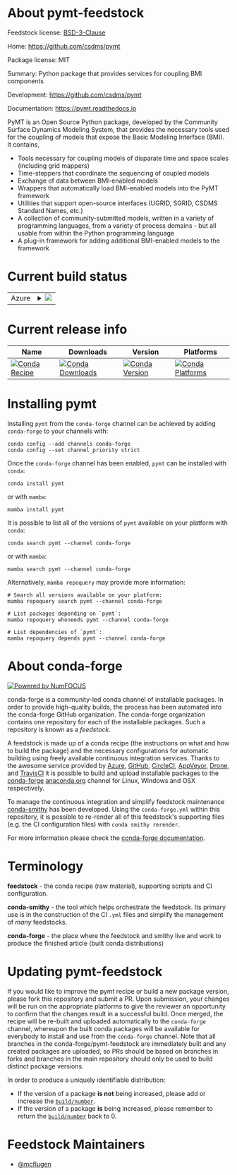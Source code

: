 About pymt-feedstock
====================

Feedstock license: [BSD-3-Clause](https://github.com/conda-forge/pymt-feedstock/blob/main/LICENSE.txt)

Home: https://github.com/csdms/pymt

Package license: MIT

Summary: Python package that provides services for coupling BMI components

Development: https://github.com/csdms/pymt

Documentation: https://pymt.readthedocs.io

PyMT is an Open Source Python package, developed by the Community
Surface Dynamics Modeling System, that provides the necessary
tools used for the coupling of models that expose the Basic
Modeling Interface (BMI). It contains,
*  Tools necessary for coupling models of disparate time and space
   scales (including grid mappers)
*  Time-steppers that coordinate the sequencing of coupled models
*  Exchange of data between BMI-enabled models
*  Wrappers that automatically load BMI-enabled models into the
   PyMT framework
*  Utilities that support open-source interfaces (UGRID, SGRID,
   CSDMS Standard Names, etc.)
*  A collection of community-submitted models, written in a variety
   of programming languages, from a variety of process domains - but
   all usable from within the Python programming language
*  A plug-in framework for adding additional BMI-enabled models to
   the framework


Current build status
====================


<table>
    
  <tr>
    <td>Azure</td>
    <td>
      <details>
        <summary>
          <a href="https://dev.azure.com/conda-forge/feedstock-builds/_build/latest?definitionId=5431&branchName=main">
            <img src="https://dev.azure.com/conda-forge/feedstock-builds/_apis/build/status/pymt-feedstock?branchName=main">
          </a>
        </summary>
        <table>
          <thead><tr><th>Variant</th><th>Status</th></tr></thead>
          <tbody><tr>
              <td>linux_64_python3.10.____cpython</td>
              <td>
                <a href="https://dev.azure.com/conda-forge/feedstock-builds/_build/latest?definitionId=5431&branchName=main">
                  <img src="https://dev.azure.com/conda-forge/feedstock-builds/_apis/build/status/pymt-feedstock?branchName=main&jobName=linux&configuration=linux%20linux_64_python3.10.____cpython" alt="variant">
                </a>
              </td>
            </tr><tr>
              <td>linux_64_python3.11.____cpython</td>
              <td>
                <a href="https://dev.azure.com/conda-forge/feedstock-builds/_build/latest?definitionId=5431&branchName=main">
                  <img src="https://dev.azure.com/conda-forge/feedstock-builds/_apis/build/status/pymt-feedstock?branchName=main&jobName=linux&configuration=linux%20linux_64_python3.11.____cpython" alt="variant">
                </a>
              </td>
            </tr><tr>
              <td>linux_64_python3.12.____cpython</td>
              <td>
                <a href="https://dev.azure.com/conda-forge/feedstock-builds/_build/latest?definitionId=5431&branchName=main">
                  <img src="https://dev.azure.com/conda-forge/feedstock-builds/_apis/build/status/pymt-feedstock?branchName=main&jobName=linux&configuration=linux%20linux_64_python3.12.____cpython" alt="variant">
                </a>
              </td>
            </tr><tr>
              <td>osx_64_python3.10.____cpython</td>
              <td>
                <a href="https://dev.azure.com/conda-forge/feedstock-builds/_build/latest?definitionId=5431&branchName=main">
                  <img src="https://dev.azure.com/conda-forge/feedstock-builds/_apis/build/status/pymt-feedstock?branchName=main&jobName=osx&configuration=osx%20osx_64_python3.10.____cpython" alt="variant">
                </a>
              </td>
            </tr><tr>
              <td>osx_64_python3.11.____cpython</td>
              <td>
                <a href="https://dev.azure.com/conda-forge/feedstock-builds/_build/latest?definitionId=5431&branchName=main">
                  <img src="https://dev.azure.com/conda-forge/feedstock-builds/_apis/build/status/pymt-feedstock?branchName=main&jobName=osx&configuration=osx%20osx_64_python3.11.____cpython" alt="variant">
                </a>
              </td>
            </tr><tr>
              <td>osx_64_python3.12.____cpython</td>
              <td>
                <a href="https://dev.azure.com/conda-forge/feedstock-builds/_build/latest?definitionId=5431&branchName=main">
                  <img src="https://dev.azure.com/conda-forge/feedstock-builds/_apis/build/status/pymt-feedstock?branchName=main&jobName=osx&configuration=osx%20osx_64_python3.12.____cpython" alt="variant">
                </a>
              </td>
            </tr><tr>
              <td>osx_arm64_python3.10.____cpython</td>
              <td>
                <a href="https://dev.azure.com/conda-forge/feedstock-builds/_build/latest?definitionId=5431&branchName=main">
                  <img src="https://dev.azure.com/conda-forge/feedstock-builds/_apis/build/status/pymt-feedstock?branchName=main&jobName=osx&configuration=osx%20osx_arm64_python3.10.____cpython" alt="variant">
                </a>
              </td>
            </tr><tr>
              <td>osx_arm64_python3.11.____cpython</td>
              <td>
                <a href="https://dev.azure.com/conda-forge/feedstock-builds/_build/latest?definitionId=5431&branchName=main">
                  <img src="https://dev.azure.com/conda-forge/feedstock-builds/_apis/build/status/pymt-feedstock?branchName=main&jobName=osx&configuration=osx%20osx_arm64_python3.11.____cpython" alt="variant">
                </a>
              </td>
            </tr><tr>
              <td>osx_arm64_python3.12.____cpython</td>
              <td>
                <a href="https://dev.azure.com/conda-forge/feedstock-builds/_build/latest?definitionId=5431&branchName=main">
                  <img src="https://dev.azure.com/conda-forge/feedstock-builds/_apis/build/status/pymt-feedstock?branchName=main&jobName=osx&configuration=osx%20osx_arm64_python3.12.____cpython" alt="variant">
                </a>
              </td>
            </tr><tr>
              <td>win_64_python3.10.____cpython</td>
              <td>
                <a href="https://dev.azure.com/conda-forge/feedstock-builds/_build/latest?definitionId=5431&branchName=main">
                  <img src="https://dev.azure.com/conda-forge/feedstock-builds/_apis/build/status/pymt-feedstock?branchName=main&jobName=win&configuration=win%20win_64_python3.10.____cpython" alt="variant">
                </a>
              </td>
            </tr><tr>
              <td>win_64_python3.11.____cpython</td>
              <td>
                <a href="https://dev.azure.com/conda-forge/feedstock-builds/_build/latest?definitionId=5431&branchName=main">
                  <img src="https://dev.azure.com/conda-forge/feedstock-builds/_apis/build/status/pymt-feedstock?branchName=main&jobName=win&configuration=win%20win_64_python3.11.____cpython" alt="variant">
                </a>
              </td>
            </tr><tr>
              <td>win_64_python3.12.____cpython</td>
              <td>
                <a href="https://dev.azure.com/conda-forge/feedstock-builds/_build/latest?definitionId=5431&branchName=main">
                  <img src="https://dev.azure.com/conda-forge/feedstock-builds/_apis/build/status/pymt-feedstock?branchName=main&jobName=win&configuration=win%20win_64_python3.12.____cpython" alt="variant">
                </a>
              </td>
            </tr>
          </tbody>
        </table>
      </details>
    </td>
  </tr>
</table>

Current release info
====================

| Name | Downloads | Version | Platforms |
| --- | --- | --- | --- |
| [![Conda Recipe](https://img.shields.io/badge/recipe-pymt-green.svg)](https://anaconda.org/conda-forge/pymt) | [![Conda Downloads](https://img.shields.io/conda/dn/conda-forge/pymt.svg)](https://anaconda.org/conda-forge/pymt) | [![Conda Version](https://img.shields.io/conda/vn/conda-forge/pymt.svg)](https://anaconda.org/conda-forge/pymt) | [![Conda Platforms](https://img.shields.io/conda/pn/conda-forge/pymt.svg)](https://anaconda.org/conda-forge/pymt) |

Installing pymt
===============

Installing `pymt` from the `conda-forge` channel can be achieved by adding `conda-forge` to your channels with:

```
conda config --add channels conda-forge
conda config --set channel_priority strict
```

Once the `conda-forge` channel has been enabled, `pymt` can be installed with `conda`:

```
conda install pymt
```

or with `mamba`:

```
mamba install pymt
```

It is possible to list all of the versions of `pymt` available on your platform with `conda`:

```
conda search pymt --channel conda-forge
```

or with `mamba`:

```
mamba search pymt --channel conda-forge
```

Alternatively, `mamba repoquery` may provide more information:

```
# Search all versions available on your platform:
mamba repoquery search pymt --channel conda-forge

# List packages depending on `pymt`:
mamba repoquery whoneeds pymt --channel conda-forge

# List dependencies of `pymt`:
mamba repoquery depends pymt --channel conda-forge
```


About conda-forge
=================

[![Powered by
NumFOCUS](https://img.shields.io/badge/powered%20by-NumFOCUS-orange.svg?style=flat&colorA=E1523D&colorB=007D8A)](https://numfocus.org)

conda-forge is a community-led conda channel of installable packages.
In order to provide high-quality builds, the process has been automated into the
conda-forge GitHub organization. The conda-forge organization contains one repository
for each of the installable packages. Such a repository is known as a *feedstock*.

A feedstock is made up of a conda recipe (the instructions on what and how to build
the package) and the necessary configurations for automatic building using freely
available continuous integration services. Thanks to the awesome service provided by
[Azure](https://azure.microsoft.com/en-us/services/devops/), [GitHub](https://github.com/),
[CircleCI](https://circleci.com/), [AppVeyor](https://www.appveyor.com/),
[Drone](https://cloud.drone.io/welcome), and [TravisCI](https://travis-ci.com/)
it is possible to build and upload installable packages to the
[conda-forge](https://anaconda.org/conda-forge) [anaconda.org](https://anaconda.org/)
channel for Linux, Windows and OSX respectively.

To manage the continuous integration and simplify feedstock maintenance
[conda-smithy](https://github.com/conda-forge/conda-smithy) has been developed.
Using the ``conda-forge.yml`` within this repository, it is possible to re-render all of
this feedstock's supporting files (e.g. the CI configuration files) with ``conda smithy rerender``.

For more information please check the [conda-forge documentation](https://conda-forge.org/docs/).

Terminology
===========

**feedstock** - the conda recipe (raw material), supporting scripts and CI configuration.

**conda-smithy** - the tool which helps orchestrate the feedstock.
                   Its primary use is in the construction of the CI ``.yml`` files
                   and simplify the management of *many* feedstocks.

**conda-forge** - the place where the feedstock and smithy live and work to
                  produce the finished article (built conda distributions)


Updating pymt-feedstock
=======================

If you would like to improve the pymt recipe or build a new
package version, please fork this repository and submit a PR. Upon submission,
your changes will be run on the appropriate platforms to give the reviewer an
opportunity to confirm that the changes result in a successful build. Once
merged, the recipe will be re-built and uploaded automatically to the
`conda-forge` channel, whereupon the built conda packages will be available for
everybody to install and use from the `conda-forge` channel.
Note that all branches in the conda-forge/pymt-feedstock are
immediately built and any created packages are uploaded, so PRs should be based
on branches in forks and branches in the main repository should only be used to
build distinct package versions.

In order to produce a uniquely identifiable distribution:
 * If the version of a package **is not** being increased, please add or increase
   the [``build/number``](https://docs.conda.io/projects/conda-build/en/latest/resources/define-metadata.html#build-number-and-string).
 * If the version of a package **is** being increased, please remember to return
   the [``build/number``](https://docs.conda.io/projects/conda-build/en/latest/resources/define-metadata.html#build-number-and-string)
   back to 0.

Feedstock Maintainers
=====================

* [@mcflugen](https://github.com/mcflugen/)

